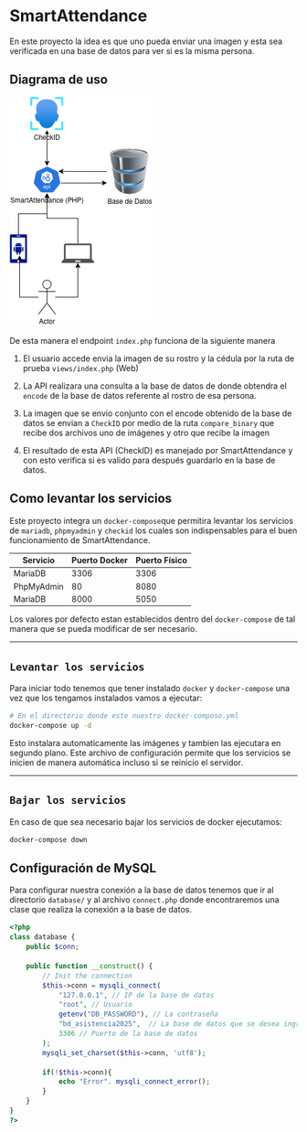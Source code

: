 # SmartAttendance 

En este proyecto la idea es que uno pueda enviar una imagen y esta sea verificada en una base de datos para ver si es la misma persona.

## Diagrama de uso
![Imagen que describe el recorrido de la información](images/user_flow_chart.png)

De esta manera el endpoint `index.php` funciona de la siguiente manera 

1. El usuario accede envia la imagen de su rostro y la cédula por la ruta de prueba `views/index.php` (Web) 

2. La API realizara una consulta a la base de datos de donde obtendra el `encode` de la base de datos referente al rostro de esa persona.

3. La imagen que se envio conjunto con el encode obtenido de la base de datos se envian a `CheckID` por medio de la ruta `compare_binary` que recibe dos archivos uno de imágenes y otro que recibe la imagen

4. El resultado de esta API (CheckID) es manejado por SmartAttendance y con esto verifica si es valido para después guardarlo en la base de datos.

## Como levantar los servicios

Este proyecto integra un `docker-compose`que permitira levantar los servicios de `mariadb`, `phpmyadmin` y `checkid` los cuales son indispensables para el buen funcionamiento de SmartAttendance.

| Servicio | Puerto Docker | Puerto Físico | 
|----------|--------|--------|
| MariaDB | 3306 | 3306 |
| PhpMyAdmin | 80 | 8080 |
| MariaDB | 8000 | 5050 |

Los valores por defecto estan establecidos dentro del `docker-compose` de tal manera que se pueda modificar de ser necesario.

---
`Levantar los servicios`
---

Para iniciar todo tenemos que tener instalado `docker` y `docker-compose` una vez que los tengamos instalados vamos a ejecutar:

```bash
# En el directorio donde este nuestro docker-compose.yml
docker-compose up -d
```

Esto instalara automaticamente las imágenes y tambien las ejecutara en segundo plano. Este archivo de configuración permite que los servicios se inicien de manera automática incluso si se reinicio el servidor.

---
`Bajar los servicios`
---

En caso de que sea necesario bajar los servicios de docker ejecutamos: 

```bash
docker-compose down 
```

## Configuración de MySQL

Para configurar nuestra conexión a la base de datos tenemos que ir al directorio `database/` y al archivo `connect.php` donde encontraremos una clase que realiza la conexión a la base de datos.

```php
<?php
class database {
    public $conn;

    public function __construct() {
        // Init the connection
        $this->conn = mysqli_connect(
            "127.0.0.1", // IP de la base de datos 
            "root", // Usuario
            getenv("DB_PASSWORD"), // La contraseña 
            "bd_asistencia2025",  // La base de datos que se desea ingresar
            3306 // Puerto de la base de datos
        );
        mysqli_set_charset($this->conn, 'utf8');

        if(!$this->conn){
            echo "Error". mysqli_connect_error();
        }
    }
}
?>
```

